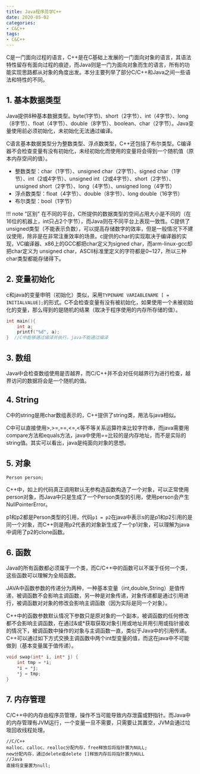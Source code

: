 ```yaml
---
title: Java程序员学C++
date: 2020-05-02
categories:
- C&C++
tags:
- C&C++
---
```


C是一门面向过程的语言，C++是在C基础上发展的一门面向对象的语言，其语法特性留存有面向过程的痕迹，而Java则是一门为面向对象而生的语言，所有的功能实现思路都从对象的角度出发。本分主要列举了部分C/C++和Java之间一些语法和特性的不同。

<!--more-->

## 1. 基本数据类型

Java提供8种基本数据类型。byte(1字节)、short（2字节）、int（4字节）、long（8字节）、float（4字节）、double（8字节）、boolean、char（2字节）。Java变量使用前必须初始化，未初始化无法通过编译。

C语言基本数据类型分为整数类型、浮点数类型，C++还包括了布尔类型。C编译器不会检查变量有没有初始化，未经初始化而使用的变量将会得到一个随机值（原本内存空间的值）。

- 整数类型：char（1字节）、unsigned char（2字节）、signed char（1字节）、int（2或4字节）、unsigned int（2或4字节）、short（2字节）、unsigned short（2字节）、long（4字节）、unsigned long（4字节）
- 浮点数类型：float（4字节）、double（8字节）、long double（16字节）
- 布尔类型：bool（1字节）

!!! note "区别"
    在不同的平台，C所提供的数据类型的空间占用大小是不同的（在16位的机器上，int只占2个字节），而Java则在不同平台上表现一致性。C提供了unsigned类型（不能表示负数），可以提高存储数字的效率，但是一般情况下不建议使用，除非是在非常注重效率的场景。c提供的char的实现取决于编译器的实现，VC编译器、x86上的GCC都把char定义为signed char，而arm-linux-gcc却把char定义为 unsigned char，ASCII标准里定义的字符都是0~127，所以三种char类型都能存储得下。

## 2. 变量初始化

c和java的变量申明（初始化）类似，采用`TYPENAME VARIABLENAME [ = INITIALVALUE];`的形式。C不会检查变量有没有被初始化，如果使用一个未被初始化的变量，那么得到的是随机的结果（取决于程序使用的内存所存储的值）。

```c++
int main(){
    int a;
    printf("%d", a);
}  //C中能够通过编译并执行，java不能通过编译
```

## 3. 数组

Java中会检查数组使用是否越界，而C/C++并不会对任何越界行为进行检查，越界访问的数据将会是一个随机的值。

## 4. String

C中的string是用char数组表示的，C++提供了string类，用法与java相似。

C中可以直接使用>,>=,==,<=,<等不等关系运算符来比较字符串，而java需要用compare方法和equals方法，java中使用==比较的是内存地址，而不是实际的string值。其实可以看出，java是纯面向对象的思想。

## 5. 对象

```
Person person;
```

C++中，如上的代码真正调用默认无参构造函数构造了一个对象，可以正常使用person对象，而Java中只是生成了一个Person类型的引用，使用person会产生NullPointerError。

p1和p2都是Person类型的引用，代码`p1 = p2`在java中表示s的是p1和p2引用的是同一个对象，而C++则是用p2代表的对象新生成了一个p1对象，可以理解为java中调用了p2的clone函数。

## 6. 函数

Java的所有函数都必须属于一个类，而C/C++中的函数可以不属于任何一个类，这些函数可以理解为全局函数。

JAVA中函数参数的传递分为两种，一种基本变量（int,double,String）是值传递，被调函数不会影响主调函数，另一种是对象传递，对象传递都是通过引用进行，被调函数对对象的修改会影响主调函数（因为实际是同一个对象）。

C++中的函数参数默认情况下参数只是原对象的一个副本，被调函数的任何修改都不会影响主调函数，在通过&或*获取获取对象引用或地址并用引用或指针接收的情况下，被调函数中操作的对象与主调函数一直，类似于Java中的引用传递。C++可以通过如下方式交换主调函数中两个int型变量的值，而这在java中不可能做到（基本变量属于值传递）。

```c++
void swap(int* i, int* j) {
    int tmp = *i;
    *i = *j;
    *j = tmp;
}
```

## 7. 内存管理

C/C++中的内存由程序员管理，操作不当可能导致内存泄露或野指针。而Java中的内存管理有JVM运行，一个变量一旦不需要，只需要让其置空，JVM会通过垃圾回收线程处理。

```
//C/C++
malloc、calloc、realloc分配内存，free释放后将指针置为NULL;
new分配内存，通过delete或delete []释放内存后将指针置为NULL
//Java
直接将变量置为null;
```





